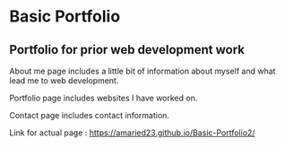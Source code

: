 # Basic Portfolio

## Portfolio for prior web development work

About me page includes a little bit of information about myself and what lead me to web development. 

Portfolio page includes websites I have worked on. 

Contact page includes contact information. 

Link for actual page : https://amaried23.github.io/Basic-Portfolio2/